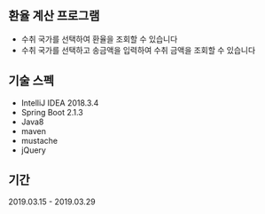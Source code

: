 ## 환율 계산 프로그램
- 수취 국가를 선택하여 환율을 조회할 수 있습니다
- 수취 국가를 선택하고 송금액을 입력하여 수취 금액을 조회할 수 있습니다

## 기술 스펙
- IntelliJ IDEA 2018.3.4
- Spring Boot 2.1.3
- Java8
- maven
- mustache
- jQuery

## 기간
2019.03.15 - 2019.03.29